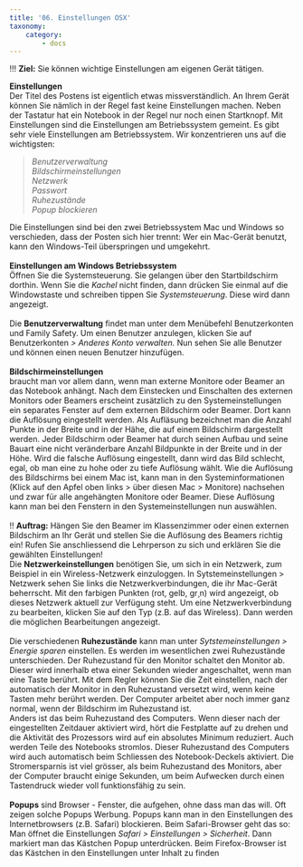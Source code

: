 ```yaml
---
title: '06. Einstellungen OSX'
taxonomy:
    category:
        - docs
---
```


!!! **Ziel:** Sie können wichtige Einstellungen am eigenen Gerät tätigen.

**Einstellungen**<br>
Der Titel des Postens ist eigentlich etwas missverständlich. An Ihrem Gerät können Sie nämlich in der Regel fast keine Einstellungen machen. Neben der Tastatur hat ein Notebook in der Regel nur noch einen Startknopf. Mit Einstellungen sind die Einstellungen am Betriebssystem gemeint. Es gibt sehr viele Einstellungen am Betriebssystem. Wir konzentrieren uns auf die wichtigsten:<br>
>*Benutzerverwaltung*<br>
*Bildschirmeinstellungen*<br>
*Netzwerk*<br>
*Passwort*<br>
*Ruhezustände*<br>
*Popup blockieren*<br>

Die Einstellungen sind bei den zwei Betriebssystem Mac und Windows so verschieden, dass der Posten sich hier trennt: Wer ein Mac-Gerät benutzt, kann den Windows-Teil überspringen und umgekehrt.<br><br>
**Einstellungen am Windows Betriebssystem**<br>
Öffnen Sie die Systemsteuerung. Sie gelangen über den Startbildschirm dorthin. Wenn Sie die *Kachel* nicht finden, dann drücken Sie einmal auf die Windowstaste und schreiben tippen Sie *Systemsteuerung*. Diese wird dann angezeigt.<br><br>
Die **Benutzerverwaltung** findet man unter dem Menübefehl Benutzerkonten und Family Safety. Um einen Benutzer anzulegen, klicken Sie auf Benutzerkonten  *> Anderes Konto verwalten.* Nun sehen Sie alle Benutzer und können einen neuen Benutzer hinzufügen.<br><br>
**Bildschirmeinstellungen**<br> braucht man vor allem dann, wenn man externe Monitore oder Beamer an das Notebook anhängt. Nach dem Einstecken und Einschalten des externen Monitors oder Beamers erscheint zusätzlich zu den Systemeinstellungen ein separates Fenster auf dem externen Bildschirm oder Beamer. Dort kann die Auflösung eingestellt werden. Als Aufläsung bezeichnet man die Anzahl Punkte in der Breite und in der Hähe, die auf einem Bildschirm dargestellt werden. Jeder Bildschirm oder Beamer hat durch seinen Aufbau und seine Bauart eine nicht veränderbare Anzahl Bildpunkte in der Breite und in der Höhe. Wird die falsche Auflösung eingestellt, dann wird das Bild schlecht, egal, ob man eine zu hohe oder zu tiefe Auflösung wählt. Wie die Auflösung des Bildschirms bei einem Mac ist, kann man in den Systeminformationen (Klick auf den Apfel oben links > über diesen Mac > Monitore) nachsehen und zwar für alle angehängten Monitore oder Beamer. Diese Auflösung kann man bei den Fenstern in den Systemeinstellungen nun auswählen.<br><br>
!! **Auftrag:** Hängen Sie den Beamer im Klassenzimmer oder einen externen Bildschirm an Ihr Gerät und stellen Sie die Auflösung des Beamers richtig ein! Rufen Sie anschliessend die Lehrperson zu sich und erklären Sie die gewählten Einstellungen!<br>
Die **Netzwerkeinstellungen** benötigen Sie, um sich in ein Netzwerk, zum Beispiel in ein Wireless-Netzwerk einzuloggen. In Sytstemeinstellungen > Netzwerk sehen Sie links die Netzwerkverbindungen, die ihr Mac-Gerät beherrscht. Mit den farbigen Punkten (rot, gelb, gr¸n) wird angezeigt, ob dieses Netzwerk aktuell zur Verfügung steht. Um eine Netzwerkverbindung zu bearbeiten, klicken Sie auf den Typ (z.B. auf das Wireless). Dann werden die möglichen Bearbeitungen angezeigt.<br><br>
Die verschiedenen **Ruhezustände** kann man unter *Sytstemeinstellungen > Energie sparen* einstellen. Es werden im wesentlichen zwei Ruhezustände unterschieden. Der Ruhezustand für den Monitor schaltet den Monitor ab. Dieser wird innerhalb etwa einer Sekunden wieder angeschaltet, wenn man eine Taste berührt. Mit dem Regler können Sie die Zeit einstellen, nach der automatisch der Monitor in den Ruhezustand versetzt wird, wenn keine Tasten mehr berührt werden. Der Computer arbeitet aber noch immer ganz normal, wenn der Bildschirm im Ruhezustand ist. <br>
Anders ist das beim Ruhezustand des Computers. Wenn dieser nach der eingestellten Zeitdauer aktiviert wird, hört die Festplatte auf zu drehen und die Aktivität des Prozessors wird auf ein absolutes Minimum reduziert. Auch werden Teile des Notebooks stromlos. Dieser Ruhezustand des Computers wird auch automatisch beim Schliessen des Notebook-Deckels aktiviert. Die Stromersparnis ist viel grösser, als beim Ruhezustand des Monitors, aber der Computer braucht einige Sekunden, um beim Aufwecken durch einen Tastendruck wieder voll funktionsfähig zu sein. <br><br>
**Popups** sind Browser - Fenster, die aufgehen, ohne dass man das will. Oft zeigen solche Popups Werbung. Popups kann man in den Einstellungen des Internetbrowsers (z.B. Safari) blockieren. Beim Safari-Browser geht das so: Man öffnet die Einstellungen *Safari > Einstellungen > Sicherheit*. Dann markiert man das Kästchen Popup unterdrücken. Beim Firefox-Browser ist das Kästchen in den Einstellungen unter Inhalt zu finden<br>
